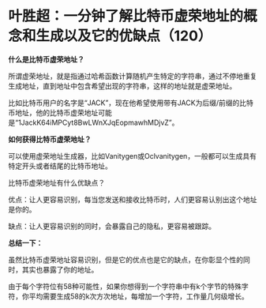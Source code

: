 
# 叶胜超：一分钟了解比特币虚荣地址的概念和生成以及它的优缺点（120）

**什么是比特币虚荣地址？**



所谓虚荣地址，就是指通过哈希函数计算随机产生特定的字符串，通过不停地重复生成地址，直到地址中包含希望出现的字符串，这样的地址就是虚荣地址。



比如比特币用户的名字是“JACK”，现在他希望使用带有JACK为后缀/前缀的比特币地址，他的比特币虚荣地址可能是“1JackK64iMPCyt8BwLWnXJqEopmawhMDjvZ”。



**如何获得比特币虚荣地址？**



可以使用虚荣地址生成器，比如Vanitygen或Oclvanitygen，一般都可以生成具有特定开头或者结尾的比特币地址。



比特币虚荣地址有什么优缺点？



优点：让人更容易识别，每当您发送和接收比特币时，人们更容易认别出这个地址是你的。



缺点：让人更容易识别的同时，会暴露自己的隐私，更容易被跟踪。



**总结一下：**



虽然比特币虚荣地址容易识别，但是它的优点也是它的缺点，在你彰显个性的同时，其实也暴露了你的地址。



由于每个字符位有58种可能性，如果你想得到一个字符串中有k个字节的特殊字符，你平均需要生成58的k次方次地址，每增加一个字符，工作量几何级增长。
